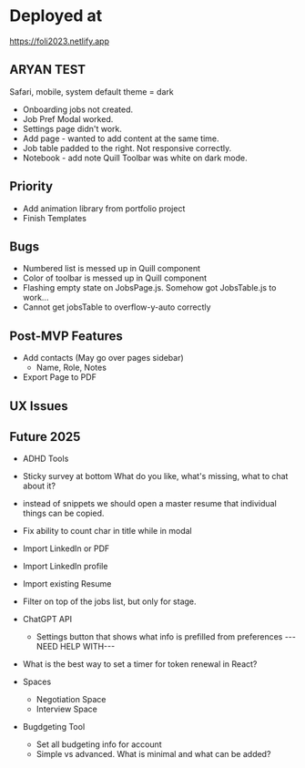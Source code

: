 # Deployed at

https://foli2023.netlify.app


## ARYAN TEST
Safari, mobile, system default theme = dark
-  Onboarding jobs not created. 
-  Job Pref Modal worked.
-  Settings page didn't work.
-  Add page - wanted to add content at the same time.
-  Job table padded to the right. Not responsive correctly.
-  Notebook - add note Quill Toolbar was white on dark mode. 


## Priority
-  Add animation library from portfolio project
-  Finish Templates

## Bugs
-   Numbered list is messed up in Quill component
-   Color of toolbar is messed up in Quill component
-   Flashing empty state on JobsPage.js. Somehow got JobsTable.js to work...
-   Cannot get jobsTable to overflow-y-auto correctly

## Post-MVP Features
-   Add contacts (May go over pages sidebar)
    -   Name, Role, Notes
-   Export Page to PDF

## UX Issues


## Future 2025
-   ADHD Tools
-   Sticky survey at bottom
    What do you like, what's missing, what to chat about it?
-   instead of snippets we should open a master resume that individual things can be copied.
-   Fix ability to count char in title while in modal
-   Import LinkedIn or PDF
-   Import LinkedIn profile
-   Import existing Resume
-   Filter on top of the jobs list, but only for stage.

-   ChatGPT API
    -   Settings button that shows what info is prefilled from preferences
    ---NEED HELP WITH---
-   What is the best way to set a timer for token renewal in React?

-   Spaces
    -   Negotiation Space
    -   Interview Space
-   Bugdgeting Tool
    -   Set all budgeting info for account
    -   Simple vs advanced. What is minimal and what can be added?
